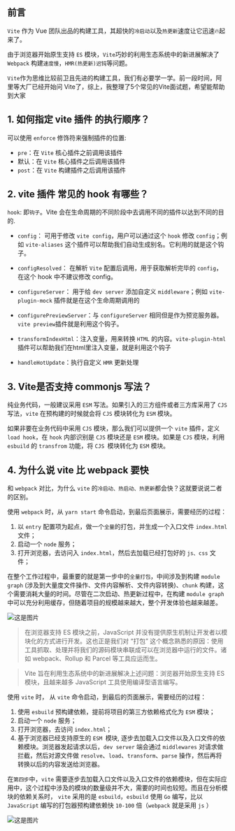 ## 前言

`Vite` 作为 Vue 团队出品的构建工具，其超快的`冷启动`以及`热更新`速度让它迅速🔥起来了。  

由于浏览器开始原生支持 `ES` 模块，`Vite`巧妙的利用生态系统中的新进展解决了 `Webpack` 构建`速度慢`，`HMR(热更新)迟钝`等问题。  

`Vite`作为思维比较前卫且先进的构建工具，我们有必要学一学。前一段时间，阿里等大厂已经开始问 Vite了，综上，我整理了5个常见的Vite面试题，希望能帮助到大家  

## 1. 如何指定 vite 插件 的执行顺序？

可以使用 `enforce` 修饰符来强制插件的位置:

- `pre`：在 `Vite` 核心插件之前调用该插件
- 默认：在 `Vite` 核心插件之后调用该插件
- `post`：在 `Vite` 构建插件之后调用该插件

## 2. vite 插件 常见的 hook 有哪些？

`hook`: 即`钩子`。Vite 会在生命周期的不同阶段中去调用不同的插件以达到不同的目的.

- `config`： 可用于修改 `vite config`，用户可以通过这个 `hook` 修改 `config`；例如 `vite-aliases` 这个插件可以帮助我们自动生成别名。它利用的就是这个钩子。


- `configResolved`： 在解析 `Vite` 配置后调用，用于获取解析完毕的 `config`，在这个 hook 中不建议修改 config。


- `configureServer`： 用于给 `dev server` 添加自定义 `middleware`；例如 `vite-plugin-mock` 插件就是在这个生命周期调用的


- `configurePreviewServer`：与 `configureServer` 相同但是作为预览服务器。`vite preview`插件就是利用这个钩子。


- `transformIndexHtml`：注入变量，用来转换 `HTML` 的内容。`vite-plugin-html` 插件可以帮助我们在html里注入变量，就是利用这个钩子


- `handleHotUpdate`：执行自定义 `HMR` 更新处理

## 3. Vite是否支持 commonjs 写法？

纯业务代码，一般建议采用 `ESM` 写法。如果引入的三方组件或者三方库采用了 `CJS` 写法，`vite` 在预构建的时候就会将 `CJS` 模块转化为 `ESM` 模块。  

如果非要在业务代码中采用 `CJS` 模块，那么我们可以提供一个 `vite` 插件，定义 `load hook`，在 `hook` 内部识别是 `CJS` 模块还是 `ESM` 模块。如果是 `CJS` 模块，利用 `esbuild` 的 `transfrom` 功能，将 `CJS `模块转化为 `ESM` 模块。

## 4. 为什么说 vite 比 webpack 要快

和 `webpack` 对比，为什么 `vite` 的`冷启动、热启动、热更新`都会快？这就要说说二者的区别。

使用 `webpack` 时，从 `yarn start` 命令启动，到最后页面展示，需要经历的过程：

1. 以 `entry` 配置项为起点，做一个`全量`的打包，并生成一个入口文件 `index.html` 文件；
2. 启动一个 `node` 服务；
3. 打开浏览器，去访问入 `index.html`，然后去加载已经打包好的 `js、css` 文件；

在整个工作过程中，最重要的就是第一步中的`全量打包`，中间涉及到构建 `module graph` (涉及到大量度文件操作、文件内容解析、文件内容转换)、`chunk` 构建，这个需要消耗大量的时间。尽管在二次启动、热更新过程中，在构建 `module graph` 中可以充分利用缓存，但随着项目的规模越来越大，整个开发体验也越来越差。

![这是图片](./assets/img/1.webp "Magic Gardens")
>在浏览器支持 ES 模块之前，JavaScript 并没有提供原生机制让开发者以模块化的方式进行开发。这也正是我们对 “打包” 这个概念熟悉的原因：使用工具抓取、处理并将我们的源码模块串联成可以在浏览器中运行的文件。诸如 webpack、Rollup 和 Parcel 等工具应运而生。  

>Vite 旨在利用生态系统中的新进展解决上述问题：浏览器开始原生支持 ES 模块，且越来越多 JavaScript 工具使用编译型语言编写。

使用 `vite` 时， 从 `vite` 命令启动，到最后的页面展示，需要经历的过程：

1. 使用 `esbuild` 预构建依赖，提前将项目的第三方依赖格式化为 `ESM` 模块；
2. 启动一个 `node` 服务；
3. 打开浏览器，去访问 `index.html`；
4. 基于浏览器已经支持原生的 `ESM `模块, 逐步去加载入口文件以及入口文件的依赖模块。浏览器发起请求以后，`dev server` 端会通过 `middlewares` 对请求做拦截，然后对源文件做 `resolve`、`load`、`transform`、`parse` 操作，然后再将转换以后的内容发送给浏览器。

在`第四步`中，`vite` 需要逐步去加载入口文件以及入口文件的依赖模块，但在实际应用中，这个过程中涉及的模块的数量级并不大，需要的时间也较短。而且在分析模块的依赖关系时， `vite` 采用的是 `esbuild`，`esbuild` 使用 `Go` 编写，比以 `JavaScript` 编写的打包器预构建依赖快 `10-100` 倍（`webpack` 就是采用 `js` ）

![这是图片](./assets/img/2.webp "Magic Gardens")



